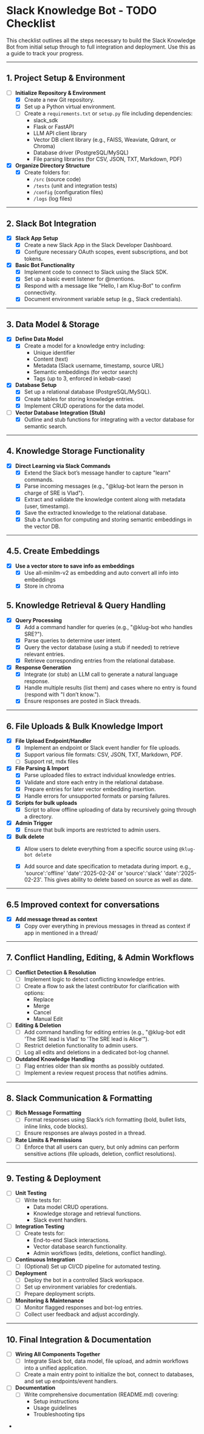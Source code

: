 # Slack Knowledge Bot - TODO Checklist

This checklist outlines all the steps necessary to build the Slack Knowledge Bot from initial setup through to full integration and deployment. Use this as a guide to track your progress.

---

## 1. Project Setup & Environment
- [ ] **Initialize Repository & Environment**
  - [X] Create a new Git repository.
  - [X] Set up a Python virtual environment.
  - [ ] Create a `requirements.txt` or `setup.py` file including dependencies:
    - slack_sdk
    - Flask or FastAPI
    - LLM API client library
    - Vector DB client library (e.g., FAISS, Weaviate, Qdrant, or Chroma)
    - Database driver (PostgreSQL/MySQL)
    - File parsing libraries (for CSV, JSON, TXT, Markdown, PDF)
- [X] **Organize Directory Structure**
  - [X] Create folders for:
    - `/src` (source code)
    - `/tests` (unit and integration tests)
    - `/config` (configuration files)
    - `/logs` (log files)

---

## 2. Slack Bot Integration
- [X] **Slack App Setup**
  - [X] Create a new Slack App in the Slack Developer Dashboard.
  - [X] Configure necessary OAuth scopes, event subscriptions, and bot tokens.
- [X] **Basic Bot Functionality**
  - [X] Implement code to connect to Slack using the Slack SDK.
  - [X] Set up a basic event listener for @mentions.
  - [X] Respond with a message like "Hello, I am Klug-Bot" to confirm connectivity.
  - [X] Document environment variable setup (e.g., Slack credentials).

---

## 3. Data Model & Storage
- [X] **Define Data Model**
  - [X] Create a model for a knowledge entry including:
    - Unique identifier
    - Content (text)
    - Metadata (Slack username, timestamp, source URL)
    - Semantic embeddings (for vector search)
    - Tags (up to 3, enforced in kebab-case)
- [X] **Database Setup**
  - [X] Set up a relational database (PostgreSQL/MySQL).
  - [X] Create tables for storing knowledge entries.
  - [X] Implement CRUD operations for the data model.
- [ ] **Vector Database Integration (Stub)**
  - [X] Outline and stub functions for integrating with a vector database for semantic search.

---

## 4. Knowledge Storage Functionality
- [X] **Direct Learning via Slack Commands**
  - [X] Extend the Slack bot’s message handler to capture "learn" commands.
  - [X] Parse incoming messages (e.g., "@klug-bot learn the person in charge of SRE is Vlad").
  - [x] Extract and validate the knowledge content along with metadata (user, timestamp).
  - [X] Save the extracted knowledge to the relational database.
  - [X] Stub a function for computing and storing semantic embeddings in the vector DB.

---

## 4.5. Create Embeddings
- [X] **Use a vector store to save info as embeddings**
  - [X] Use all-minilm-v2 as embedding and auto convert all info into embeddings
  - [X] Store in chroma

## 5. Knowledge Retrieval & Query Handling
- [X] **Query Processing**
  - [X] Add a command handler for queries (e.g., "@klug-bot who handles SRE?").
  - [X] Parse queries to determine user intent.
  - [X] Query the vector database (using a stub if needed) to retrieve relevant entries.
  - [X] Retrieve corresponding entries from the relational database.
- [X] **Response Generation**
  - [X] Integrate (or stub) an LLM call to generate a natural language response.
  - [X] Handle multiple results (list them) and cases where no entry is found (respond with "I don’t know.").
  - [X] Ensure responses are posted in Slack threads.

---

## 6. File Uploads & Bulk Knowledge Import
- [X] **File Upload Endpoint/Handler**
  - [X] Implement an endpoint or Slack event handler for file uploads.
  - [X] Support various file formats: CSV, JSON, TXT, Markdown, PDF.
  - [ ] Support rst, mdx files
- [X] **File Parsing & Import**
  - [X] Parse uploaded files to extract individual knowledge entries.
  - [X] Validate and store each entry in the relational database.
  - [X] Prepare entries for later vector embedding insertion.
  - [X] Handle errors for unsupported formats or parsing failures.
- [X] **Scripts for bulk uploads**
  - [X] Script to allow offline uploading of data by recursively going through a directory.
- [X] **Admin Trigger**
  - [X] Ensure that bulk imports are restricted to admin users.
- [X] **Bulk delete**
  - [X] Allow users to delete everything from a specific source using `@klug-bot delete`
  - [X] Add source and date specification to metadata during import. e.g., 'source':'offline' 'date':'2025-02-24' or 'source':'slack' 'date':'2025-02-23'. This gives ability to delete based on source as well as date. 


---

## 6.5 Improved context for conversations
- [X] **Add message thread as context**
  - [X] Copy over everything in previous messages in thread as context if app in mentioned in a thread/

---

## 7. Conflict Handling, Editing, & Admin Workflows
- [ ] **Conflict Detection & Resolution**
  - [ ] Implement logic to detect conflicting knowledge entries.
  - [ ] Create a flow to ask the latest contributor for clarification with options:
    - Replace
    - Merge
    - Cancel
    - Manual Edit
- [ ] **Editing & Deletion**
  - [ ] Add command handling for editing entries (e.g., "@klug-bot edit 'The SRE lead is Vlad' to 'The SRE lead is Alice'").
  - [ ] Restrict deletion functionality to admin users.
  - [ ] Log all edits and deletions in a dedicated bot-log channel.
- [ ] **Outdated Knowledge Handling**
  - [ ] Flag entries older than six months as possibly outdated.
  - [ ] Implement a review request process that notifies admins.

---

## 8. Slack Communication & Formatting
- [ ] **Rich Message Formatting**
  - [ ] Format responses using Slack’s rich formatting (bold, bullet lists, inline links, code blocks).
  - [ ] Ensure responses are always posted in a thread.
- [ ] **Rate Limits & Permissions**
  - [ ] Enforce that all users can query, but only admins can perform sensitive actions (file uploads, deletion, conflict resolutions).

---

## 9. Testing & Deployment
- [ ] **Unit Testing**
  - [ ] Write tests for:
    - Data model CRUD operations.
    - Knowledge storage and retrieval functions.
    - Slack event handlers.
- [ ] **Integration Testing**
  - [ ] Create tests for:
    - End-to-end Slack interactions.
    - Vector database search functionality.
    - Admin workflows (edits, deletions, conflict handling).
- [ ] **Continuous Integration**
  - [ ] (Optional) Set up CI/CD pipeline for automated testing.
- [ ] **Deployment**
  - [ ] Deploy the bot in a controlled Slack workspace.
  - [ ] Set up environment variables for credentials.
  - [ ] Prepare deployment scripts.
- [ ] **Monitoring & Maintenance**
  - [ ] Monitor flagged responses and bot-log entries.
  - [ ] Collect user feedback and adjust accordingly.

---

## 10. Final Integration & Documentation
- [ ] **Wiring All Components Together**
  - [ ] Integrate Slack bot, data model, file upload, and admin workflows into a unified application.
  - [ ] Create a main entry point to initialize the bot, connect to databases, and set up endpoints/event handlers.
- [ ] **Documentation**
  - [ ] Write comprehensive documentation (README.md) covering:
    - Setup instructions
    - Usage guidelines
    - Troubleshooting tips
- 

